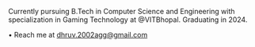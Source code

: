 Currently pursuing B.Tech in Computer Science and Engineering with specialization in Gaming Technology at @VITBhopal.
Graduating in 2024.

• Reach me at dhruv.2002agg@gmail.com

<!--
### Hi there 👋
**askdhruv/askdhruv** is a ✨ _special_ ✨ repository because its `README.md` (this file) appears on your GitHub profile.

Here are some ideas to get you started:

- 🔭 I’m currently working on ...
- 🌱 I’m currently learning ...
- 👯 I’m looking to collaborate on ...
- 🤔 I’m looking for help with ...
- 💬 Ask me about ...
- 📫 How to reach me: ...
- 😄 Pronouns: ...
- ⚡ Fun fact: ...
-->
